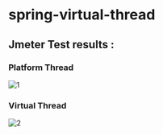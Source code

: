 # spring-virtual-thread

## Jmeter Test results :

### Platform Thread

![1](https://github.com/mjameer/springboot-virtual-threads/assets/11364104/c3f9e5d4-73e7-48a5-b85c-50b995ad7785)

### Virtual Thread


![2](https://github.com/mjameer/springboot-virtual-threads/assets/11364104/aacf58ee-661c-42fd-bdf9-6eac6d725665)
